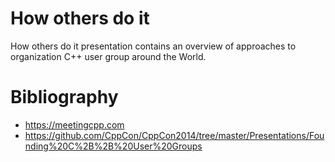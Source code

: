 # How others do it
How others do it presentation contains an overview of approaches to organization C++ user group around the World.
# Bibliography
-  https://meetingcpp.com
-  https://github.com/CppCon/CppCon2014/tree/master/Presentations/Founding%20C%2B%2B%20User%20Groups
